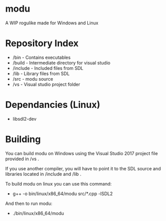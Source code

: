 # modu
A WIP rogulike made for Windows and Linux

# Repository Index
* /bin - Contains executables
* /build - Intermediate directory for visual studio
* /include - Included files from SDL
* /lib - Library files from SDL
* /src - modu source
* /vs - Visual studio project folder

# Dependancies (Linux)
* libsdl2-dev

# Building

You can build modu on Windows using the Visual Studio 2017 project file provided in /vs .

If you use another compiler, you will have to point it to the SDL source and libraries located in /include and /lib .  

To build modu on linux you can use this command:
* g++ -o bin/linux/x86_64/modu src/*.cpp -lSDL2

And then to run modu:
* ./bin/linux/x86_64/modu
